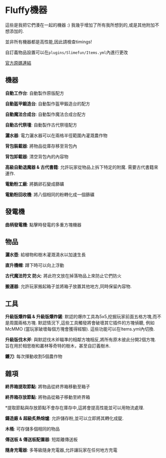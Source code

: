 # Fluffy機器

這些是我把它們湊在一起的機器 :)
我幾乎增加了所有我所想到的,或是其他附加不想添加的.

並非所有機器都是高性能,因此請檢查timings!

自訂義物品設置可以在`plugins/Slimefun/Items.yml`內進行更改

[官方原碼連結](https://github.com/NCBPFluffyBear/FluffyMachines)

## 機器
**自動工作台**: 自動製作原版配方

**自動盔甲鍛造台**: 自動製作盔甲鍛造台的配方

**自動魔法合成台**: 自動製作魔法合成台配方

**自動古代祭壇**: 自動製作古代祭壇配方

**灑水器**: 電力灑水器可以在兩格半徑範圍內灌溉農作物

**背包裝載器**: 將物品從庫存移至背包內

**背包卸載器**: 清空背包內的內容物

**高級自動退魔器 & 古代書籍**: 允許玩家從物品上拆下特定的附魔. 需要古代書籍來運作.

**電動粉工廠**: 將鵝卵石變成篩礦

**電動粉回收機**: 將八個相同的粉轉化成一個篩礦

## 發電機
**曲柄發電機**: 點擊時發電的多重方塊機器

## 物品
**灑水壺**: 給植物和樹木灌溉澆水以加速生長

**直升機帽**: 蹲下時可以向上浮動

**古代魔法符文 防火**: 將此符文放在掉落物品上來防止它們防火

**搬運器**: 允許玩家搬起箱子並將箱子放置其他地方,同時保留內容物.

## 工具
**升級版爆炸鎬 & 升級版爆炸鏟**: 默認的爆炸工具為5x5,挖掘玩家前面五格方塊,而不是周圍兩格方塊. 默認情況下,這些工具觸發將會破壞其它插件的方塊偵聽, 例如 McMMO (當玩家破壞每個方塊會獲得經驗). 這些功能可以在Items.yml內切換.

**升級版伐木斧**: 與默認伐木斧瞄準的相鄰方塊相反,將所有原木彼此分開2個方塊. 旨在用於相思樹和叢林等奇特的樹木，甚至自訂義樹木.

**鐮刀**: 每次揮動收割5個農作物

## 雜項
**終界箱提取節點**: 將物品從終界箱移動至箱子

**終界箱存放節點**: 將物品從箱子移動至終界箱

*提取節點與存放節點不會存在庫存中,這將會提高性能並可以用物流處理.

**鑄造廠 & 超級炙熱熔爐**: 允許儲存粉,並可以立即將其轉化成錠.

**木桶**: 可存儲多個相同的物品

**傳送板 & 傳送板配置器**: 短距離傳送板

**隨身充電器**: 多等級隨身充電器,允許讓玩家在任何地方充電